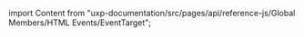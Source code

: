 
import Content from "uxp-documentation/src/pages/api/reference-js/Global Members/HTML Events/EventTarget";

<Content query="product=photoshop"/>
